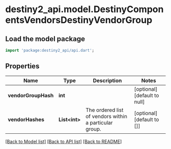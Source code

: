 # destiny2_api.model.DestinyComponentsVendorsDestinyVendorGroup

## Load the model package
```dart
import 'package:destiny2_api/api.dart';
```

## Properties
Name | Type | Description | Notes
------------ | ------------- | ------------- | -------------
**vendorGroupHash** | **int** |  | [optional] [default to null]
**vendorHashes** | **List&lt;int&gt;** | The ordered list of vendors within a particular group. | [optional] [default to []]

[[Back to Model list]](../README.md#documentation-for-models) [[Back to API list]](../README.md#documentation-for-api-endpoints) [[Back to README]](../README.md)


